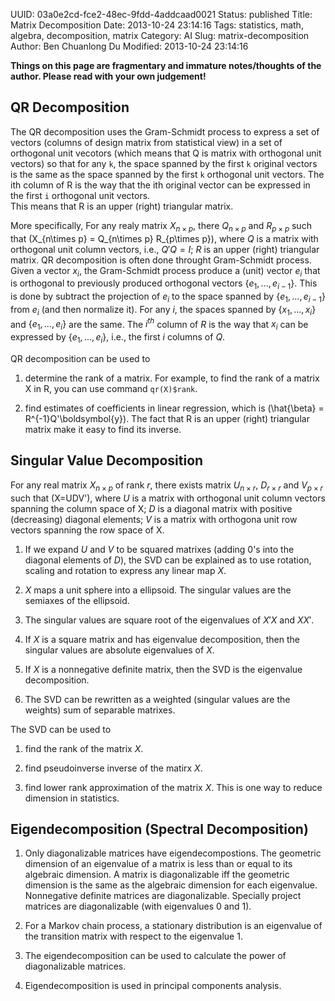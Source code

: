 UUID: 03a0e2cd-fce2-48ec-9fdd-4addcaad0021
Status: published
Title: Matrix Decomposition
Date: 2013-10-24 23:14:16
Tags: statistics, math, algebra, decomposition, matrix
Category: AI
Slug: matrix-decomposition
Author: Ben Chuanlong Du
Modified: 2013-10-24 23:14:16

**Things on this page are fragmentary and immature notes/thoughts of the author. Please read with your own judgement!**
 
## QR Decomposition
The QR decomposition uses the Gram-Schmidt process to express a set of vectors 
(columns of design matrix from statistical view) in a set of orthogonal unit vecotors (which means that Q is matrix with orthogonal unit vectors) 
so that for any `k`, 
the space spanned by the first `k` original vectors is the same as the space spanned by the first `k` orthogonal unit vectors. 
The ith column of R is the way that the ith original vector can be expressed in the first `i` orthogonal unit vectors.  
This means that R is an upper (right) triangular matrix.

More specifically, 
For any realy matrix $X_{n\times p}$, there $Q_{n\times p}$ and $R_{p\times p}$ such that 
    \(X_{n\times p} = Q_{n\times p} R_{p\times p}\),
where $Q$ is a matrix with orthogonal unit column vectors, 
i.e., $Q'Q=I$; $R$ is an upper (right) triangular matrix.
QR decomposition is often done throught Gram-Schmidt process. 
Given a vector $x_i$, 
the Gram-Schmidt process produce a (unit) vector $e_i$ that is orthogonal to previously produced orthogonal vectors $\{e_1,...,e_{i-1}\}$. 
This is done by subtract the projection of $e_i$ to the space spanned by $\{e_1,...,e_{i-1}\}$ from $e_i$ (and then normalize it).
For any $i$, 
the spaces spanned by $\{x_1, ..., x_i\}$ and $\{e_1, ..., e_i\}$ are the same. 
The $i^{th}$ column of $R$ is the way that $x_i$ can be expressed by $\{e_1, ..., e_i\}$,
i.e., the first $i$ columns of $Q$.

QR decomposition can be used to

1. determine the rank of a matrix. 
For example, to find the rank of a matrix X in R, you can use command `qr(X)$rank`.

2. find estimates of coefficients in linear regression, 
which is 
        \(\hat{\beta} = R^{-1}Q'\boldsymbol{y}\).
The fact that R is an upper (right) triangular matrix make it easy to find its inverse. 

## Singular Value Decomposition

For any real matrix $X_{n\times p}$ of rank $r$,
there exists matrix $U_{n\times r}$, $D_{r\times r}$ and $V_{p\times r}$ such that
	\(X=UDV'\),
where $U$ is a matrix with orthogonal unit column vectors spanning the column space of X;
$D$ is a diagonal matrix with positive (decreasing) diagonal elements; 
$V$ is a matrix with orthogona unit row vectors spanning the row space of X.

1. If we expand $U$ and $V$ to be squared matrixes (adding 0's into the diagonal elements of $D$),
the SVD can be explained as to use rotation, scaling and rotation to express any linear map $X$.

2. $X$ maps a unit sphere into a ellipsoid. 
The singular values are the semiaxes of the ellipsoid.

3. The singular values are square root of the eigenvalues of $X'X$ and $XX'$.

4. If $X$ is a square matrix and has eigenvalue decomposition,
then the singular values are absolute eigenvalues of $X$.

5. If $X$ is a nonnegative definite matrix, 
then the SVD is the eigenvalue decomposition.

5. The SVD can be rewritten as a weighted (singular values are the weights) sum of separable matrixes.

The SVD can be used to

1. find the rank of the matrix $X$.

2. find pseudoinverse inverse of the matirx $X$.

3. find lower rank approximation of the matrix $X$. 
This is one way to reduce dimension in statistics.

## Eigendecomposition (Spectral Decomposition)

1. Only diagonalizable matrices have eigendecompostions.
The geometric dimension of an eigenvalue of a matrix is less than or equal to its algebraic dimension.
A matrix is diagonalizable iff the geometric dimension is the same as the algebraic dimension for each eigenvalue.
Nonnegative definite matrices are diagonalizable.
Specially project matrices are diagonalizable (with eigenvalues 0 and 1).


2. For a Markov chain process, 
a stationary distribution is an eigenvalue of the transition matrix with respect to the eigenvalue 1.

3. The eigendecomposition can be used to calculate the power of diagonalizable matrices.

4. Eigendecomposition is used in principal components analysis. 




